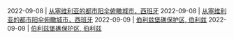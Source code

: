 2022-09-08 | [从塞维利亚的都市阳伞俯瞰城市，西班牙](https://s.cn.bing.net/th?id=OHR.CircumnavigationAnni_ZH-CN6835512993_UHD.jpg) 
2022-09-08 | [从塞维利亚的都市阳伞俯瞰城市，西班牙](/th?id=OHR.CircumnavigationAnni_ZH-CN6835512993_UHD.jpg) 
2022-09-09 | [伯利兹堡礁保护区, 伯利兹](/th?id=OHR.BHNMBelize_ZH-CN9422261941_UHD.jpg) 
2022-09-09 | [伯利兹堡礁保护区, 伯利兹](/th?id=OHR.BHNMBelize_ZH-CN9422261941_UHD.jpg) 
